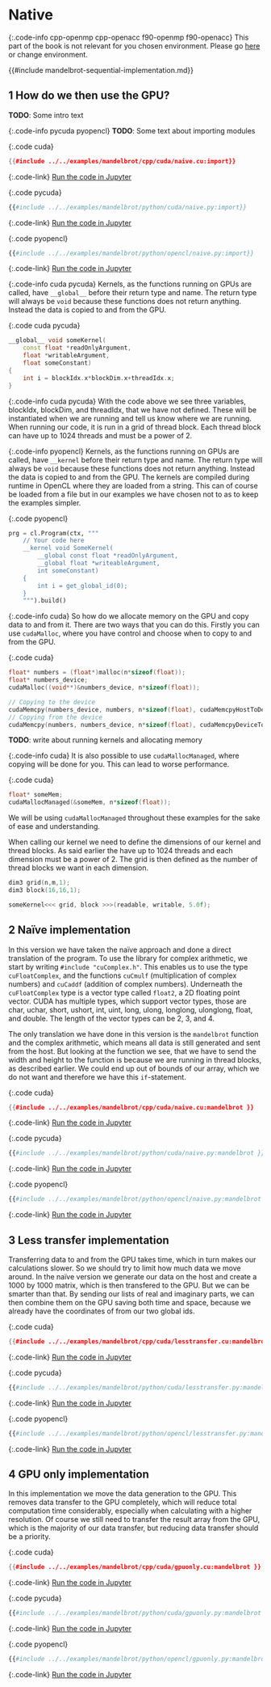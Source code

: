 # Native

{:.code-info cpp-openmp cpp-openacc f90-openmp f90-openacc}
This part of the book is not relevant for you chosen environment. Please go
[here](./directives.md) or change environment.

{{#include mandelbrot-sequential-implementation.md}}

1 How do we then use the GPU?
-----------------------------
**TODO**: Some intro text

{:.code-info pycuda pyopencl}
**TODO**: Some text about importing modules

{:.code cuda}
```cpp
{{#include ../../examples/mandelbrot/cpp/cuda/naive.cu:import}}
```
{:.code-link}
[Run the code in Jupyter](/jupyter/lab/tree/mandelbrot/cpp/cuda/naive.ipynb)

{:.code pycuda}
```python
{{#include ../../examples/mandelbrot/python/cuda/naive.py:import}}
```
{:.code-link}
[Run the code in Jupyter](/jupyter/lab/tree/mandelbrot/python/cuda/naive.ipynb)

{:.code pyopencl}
```python
{{#include ../../examples/mandelbrot/python/opencl/naive.py:import}}
```
{:.code-link}
[Run the code in Jupyter](/jupyter/lab/tree/mandelbrot/python/opencl/naive.ipynb)

{:.code-info cuda pycuda}
Kernels, as the functions running on GPUs are called, have `__global__` before
their return type and name. The return type will always be `void` because these
functions does not return anything. Instead the data is copied to and from the
GPU.

{:.code cuda pycuda}
```c++
__global__ void someKernel(
    const float *readOnlyArgument,
    float *writableArgument,
    float someConstant)
{
    int i = blockIdx.x*blockDim.x+threadIdx.x;
}
```

{:.code-info cuda pycuda}
With the code above we see three variables, blockIdx, blockDim, and threadIdx,
that we have not defined. These will be instantiated when we are running and
tell us know where we are running. When running our code, it is run in a grid of
thread block. Each thread block can have up to 1024 threads and must be a power
of 2.

{:.code-info pyopencl}
Kernels, as the functions running on GPUs are called, have `__kernel` before
their return type and name. The return type will always be `void` because these
functions does not return anything. Instead the data is copied to and from the
GPU. The kernels are compiled during runtime in OpenCL where they are loaded from
a string. This can of course be loaded from a file but in our examples we have
chosen not to as to keep the examples simpler.

{:.code pyopencl}
```python
prg = cl.Program(ctx, """
    // Your code here
    __kernel void SomeKernel(
        __global const float *readOnlyArgument,
        __global float *writeableArgument,
        int someConstant)
    {
        int i = get_global_id(0);
    }
    """).build()
```

{:.code-info cuda}
So how do we allocate memory on the GPU and copy data to and from it. There are
two ways that you can do this. Firstly you can use `cudaMalloc`, where you have
control and choose when to copy to and from the GPU.

{:.code cuda}
```c++
float* numbers = (float*)malloc(n*sizeof(float));
float* numbers_device;
cudaMalloc((void**)&numbers_device, n*sizeof(float));

// Copying to the device
cudaMemcpy(numbers_device, numbers, n*sizeof(float), cudaMemcpyHostToDevice);
// Copying from the device
cudaMemcpy(numbers, numbers_device, n*sizeof(float), cudaMemcpyDeviceToHost);

```


**TODO**: write about running kernels and allocating memory

{:.code-info cuda}
It is also possible to use `cudaMallocManaged`, where copying will be done for
you. This can lead to worse performance.

{:.code cuda}
```c++
float* someMem;
cudaMallocManaged(&someMem, n*sizeof(float));
```
We will be using `cudaMallocManaged` throughout these examples for the sake of
ease and understanding.

When calling our kernel we need to define the dimensions of our kernel and
thread blocks. As said earlier the have up to 1024 threads and each dimension
must be a power of 2. The grid is then defined as the number of thread blocks we
want in each dimension.
```c++
dim3 grid(n,m,1);
dim3 block(16,16,1);

someKernel<<< grid, block >>>(readable, writable, 5.0f);
```

2 Naïve implementation
----------------------
In this version we have taken the naïve approach and done a direct translation
of the program. To use the library for complex arithmetic, we start by writing
`#include "cuComplex.h"`. This enables us to use the type `cuFloatComplex`, and
the functions `cuCmulf` (multiplication of complex numbers) and `cuCaddf`
(addition of complex numbers). Underneath the `cuFloatComplex` type is a vector
type called `float2`, a 2D floating point vector. CUDA has multiple types, which
support vector types, those are char, uchar, short, ushort, int, uint,
long, ulong, longlong, ulonglong, float, and double. The length of the vector
types can be 2, 3, and 4.

The only translation we have done in this version is the `mandelbrot`
function and the complex arithmetic, which means all data is still generated and
sent from the host. But looking at the function we see, that we have to send the
width and height to the function is because we are running in thread blocks, as
described earlier. We could end up out of bounds of our array, which we do not
want and therefore we have this `if`-statement.

{:.code cuda}
```c++
{{#include ../../examples/mandelbrot/cpp/cuda/naive.cu:mandelbrot }}
```
{:.code-link}
[Run the code in Jupyter](/jupyter/lab/tree/mandelbrot/cpp/cuda/naive.ipynb)

{:.code pycuda}
```python
{{#include ../../examples/mandelbrot/python/cuda/naive.py:mandelbrot }}
```
{:.code-link}
[Run the code in Jupyter](/jupyter/lab/tree/mandelbrot/python/cuda/naive.ipynb)

{:.code pyopencl}
```python
{{#include ../../examples/mandelbrot/python/opencl/naive.py:mandelbrot }}
```
{:.code-link}
[Run the code in Jupyter](/jupyter/lab/tree/mandelbrot/python/opencl/naive.ipynb)


3 Less transfer implementation
------------------------------
Transferring data to and from the GPU takes time, which in turn makes our
calculations slower. So we should try to limit how much data we move around.
In the naïve version we generate our data on the host and create a 1000 by 1000
matrix, which is then transfered to the GPU. But we can be smarter than that.
By sending our lists of real and imaginary parts, we can then combine them on
the GPU saving both time and space, because we already have the coordinates of
from our two global ids.

{:.code cuda}
```c++
{{#include ../../examples/mandelbrot/cpp/cuda/lesstransfer.cu:mandelbrot }}
```
{:.code-link}
[Run the code in Jupyter](/jupyter/lab/tree/mandelbrot/cpp/cuda/lesstransfer.ipynb)

{:.code pycuda}
```python
{{#include ../../examples/mandelbrot/python/cuda/lesstransfer.py:mandelbrot }}
```
{:.code-link}
[Run the code in Jupyter](/jupyter/lab/tree/mandelbrot/python/cuda/lesstransfer.ipynb)


{:.code pyopencl}
```python
{{#include ../../examples/mandelbrot/python/opencl/lesstransfer.py:mandelbrot }}
```
{:.code-link}
[Run the code in Jupyter](/jupyter/lab/tree/mandelbrot/python/opencl/lesstransfer.ipynb)

4 GPU only implementation
-------------------------
In this implementation we move the data generation to the GPU. This removes data
transfer to the GPU completely, which will reduce total computation time
considerably, especially when calculating with a higher resolution. Of course we
still need to transfer the result array from the GPU, which is the majority of
our data transfer, but reducing data transfer should be a priority.

{:.code cuda}
```c++
{{#include ../../examples/mandelbrot/cpp/cuda/gpuonly.cu:mandelbrot }}
```
{:.code-link}
[Run the code in Jupyter](/jupyter/lab/tree/mandelbrot/cpp/cuda/gpuonly.ipynb)

{:.code pycuda}
```python
{{#include ../../examples/mandelbrot/python/cuda/gpuonly.py:mandelbrot }}
```
{:.code-link}
[Run the code in Jupyter](/jupyter/lab/tree/mandelbrot/python/cuda/gpuonly.ipynb)

{:.code pyopencl}
```python
{{#include ../../examples/mandelbrot/python/opencl/gpuonly.py:mandelbrot }}
```
{:.code-link}
[Run the code in Jupyter](/jupyter/lab/tree/mandelbrot/python/opencl/gpuonly.ipynb)
